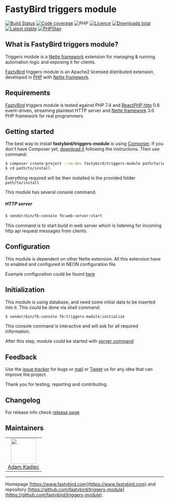 # FastyBird triggers module

[![Build Status](https://img.shields.io/travis/com/FastyBird/triggers-module.svg?style=flat-square)](https://travis-ci.com/FastyBird/triggers-module)
[![Code coverage](https://img.shields.io/coveralls/FastyBird/triggers-module.svg?style=flat-square)](https://coveralls.io/r/FastyBird/triggers-module)
![PHP](https://img.shields.io/packagist/php-v/fastybird/triggers-module?style=flat-square)
[![Licence](https://img.shields.io/packagist/l/FastyBird/triggers-module.svg?style=flat-square)](https://packagist.org/packages/FastyBird/triggers-module)
[![Downloads total](https://img.shields.io/packagist/dt/FastyBird/triggers-module.svg?style=flat-square)](https://packagist.org/packages/FastyBird/triggers-module)
[![Latest stable](https://img.shields.io/packagist/v/FastyBird/triggers-module.svg?style=flat-square)](https://packagist.org/packages/FastyBird/triggers-module)
[![PHPStan](https://img.shields.io/badge/PHPStan-enabled-brightgreen.svg?style=flat-square)](https://github.com/phpstan/phpstan)

## What is FastyBird triggers module?

Triggers module is a [Nette framework](https://nette.org) extension for managing & running automation logic and exposing it for clients.

[FastyBird](https://www.fastybird.com) triggers module is an Apache2 licensed distributed extension, developed in [PHP](https://www.php.net) with [Nette framework](https://nette.org).

## Requirements

[FastyBird](https://www.fastybird.com) triggers module is tested against PHP 7.4 and [ReactPHP http](https://github.com/reactphp/http) 0.8 event-driven, streaming plaintext HTTP server and [Nette framework](https://nette.org/en/) 3.0 PHP framework for real programmers

## Getting started

The best way to install **fastybird/triggers-module** is using [Composer](https://getcomposer.org/). If you don't have Composer yet, [download it](https://getcomposer.org/download/) following the instructions.
Then use command:

```sh
$ composer create-project --no-dev fastybird/triggers-module path/to/install
$ cd path/to/install
```

Everything required will be then installed in the provided folder `path/to/install`

This module has several console command.

##### HTTP server

```sh
$ vendor/bin/fb-console fb:web-server:start
```

This command is to start build in web server which is listening for incoming http api request messages from clients. 

## Configuration

This module is dependent on other Nette extension. All this extension have to enabled and configured in NEON configuration file.

Example configuration could be found [here](https://github.com/FastyBird/triggers-module/blob/master/config/example.neon)

## Initialization

This module is using database, and need some initial data to be inserted into it. This could be done via shell command:

```sh
$ vendor/bin/fb-console fb:triggers-module:initialize
```

This console command is interactive and will ask for all required information.

After this step, module could be started with [server command](#http-server)

## Feedback

Use the [issue tracker](https://github.com/FastyBird/triggers-module/issues) for bugs or [mail](mailto:code@fastybird.com) or [Tweet](https://twitter.com/fastybird) us for any idea that can improve the project.

Thank you for testing, reporting and contributing.

## Changelog

For release info check [release page](https://github.com/FastyBird/triggers-module/releases)

## Maintainers

<table>
	<tbody>
		<tr>
			<td align="center">
				<a href="https://github.com/akadlec">
					<img width="80" height="80" src="https://avatars3.githubusercontent.com/u/1866672?s=460&amp;v=4">
				</a>
				<br>
				<a href="https://github.com/akadlec">Adam Kadlec</a>
			</td>
		</tr>
	</tbody>
</table>

***
Homepage [https://www.fastybird.com](https://www.fastybird.com) and repository [https://github.com/fastybird/triggers-module](https://github.com/fastybird/triggers-module).
